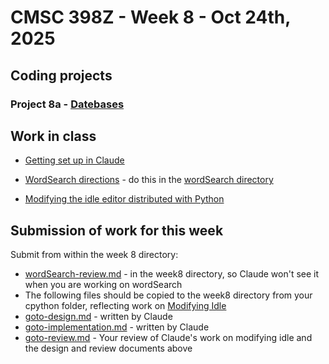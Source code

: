 # CMSC 398Z - Week 8 - Oct 24th, 2025

## Coding projects

### Project 8a - [Datebases](databases)

## Work in class

* [Getting set up in Claude](gettingSetUpInClaude.md)

* [WordSearch directions](wordSearch.md) - do this in the 
    [wordSearch directory](wordSearch)

* [Modifying the idle editor distributed with Python](modifyingIdle.md)

## Submission of work for this week

Submit from within the week 8 directory:

* [wordSearch-review.md](wordSearch-review.md) - in the week8 directory, so Claude won't see it when you are working on wordSearch
* The following files should be copied to the week8 directory from your cpython folder, reflecting work on [Modifying Idle](modifyingIdle.md)
* [goto-design.md](goto-design.md) - written by Claude
* [goto-implementation.md](goto-implementation.md) - written by Claude
* [goto-review.md](goto-review.md) - Your review of Claude's work on modifying idle and the design and review documents above
